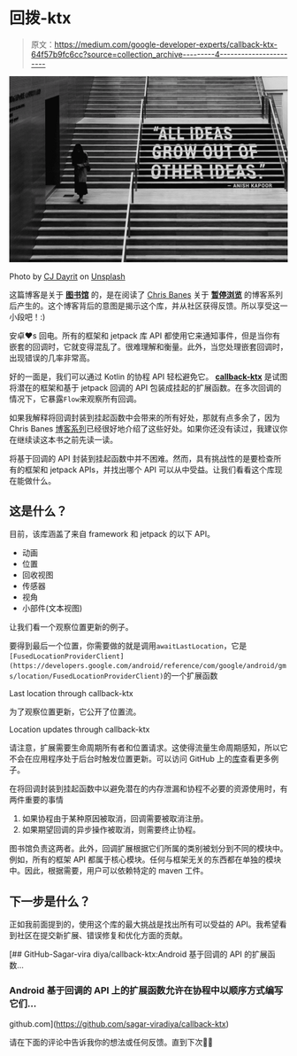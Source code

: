# 回拨-ktx

> 原文：<https://medium.com/google-developer-experts/callback-ktx-64f57b9fc6cc?source=collection_archive---------4----------------------->

![](img/57a9a087d2cff92fcb663fb7a5e774af.png)

Photo by [CJ Dayrit](https://unsplash.com/@cjred?utm_source=unsplash&utm_medium=referral&utm_content=creditCopyText) on [Unsplash](https://unsplash.com/s/photos/ideas?utm_source=unsplash&utm_medium=referral&utm_content=creditCopyText)

这篇博客是关于 [**图书馆**](https://github.com/sagar-viradiya/callback-ktx) 的，是在阅读了 [Chris Banes](https://medium.com/u/9303277cb6db?source=post_page-----64f57b9fc6cc--------------------------------) 关于 [**暂停浏览**](https://chris.banes.dev/suspending-views/) 的博客系列后产生的。这个博客背后的意图是揭示这个库，并从社区获得反馈。所以享受这一小段吧！:)

安卓❤️s 回电。所有的框架和 jetpack 库 API 都使用它来通知事件，但是当你有嵌套的回调时，它就变得混乱了。很难理解和衡量。此外，当您处理嵌套回调时，出现错误的几率非常高。

好的一面是，我们可以通过 Kotlin 的协程 API 轻松避免它。 [**callback-ktx**](https://github.com/sagar-viradiya/callback-ktx) 是试图将潜在的框架和基于 jetpack 回调的 API 包装成挂起的扩展函数。在多次回调的情况下，它暴露`Flow`来观察所有回调。

如果我解释将回调封装到挂起函数中会带来的所有好处，那就有点多余了，因为 Chris Banes [博客系列](https://chris.banes.dev/suspending-views/)已经很好地介绍了这些好处。如果你还没有读过，我建议你在继续读这本书之前先读一读。

将基于回调的 API 封装到挂起函数中并不困难。然而，具有挑战性的是要检查所有的框架和 jetpack APIs，并找出哪个 API 可以从中受益。让我们看看这个库现在能做什么。

## 这是什么？

目前，该库涵盖了来自 framework 和 jetpack 的以下 API。

*   动画
*   位置
*   回收视图
*   传感器
*   视角
*   小部件(文本视图)

让我们看一个观察位置更新的例子。

要得到最后一个位置，你需要做的就是调用`awaitLastLocation`，它是`[FusedLocationProviderClient](https://developers.google.com/android/reference/com/google/android/gms/location/FusedLocationProviderClient)`的一个扩展函数

Last location through callback-ktx

为了观察位置更新，它公开了位置流。

Location updates through callback-ktx

请注意，扩展需要生命周期所有者和位置请求。这使得流量生命周期感知，所以它不会在应用程序处于后台时触发位置更新。可以访问 GitHub 上的[库](https://github.com/sagar-viradiya/callback-ktx)查看更多例子。

在将回调封装到挂起函数中以避免潜在的内存泄漏和协程不必要的资源使用时，有两件重要的事情

1.  如果协程由于某种原因被取消，回调需要被取消注册。
2.  如果期望回调的异步操作被取消，则需要终止协程。

图书馆负责这两者。此外，回调扩展根据它们所属的类别被划分到不同的模块中。例如，所有的框架 API 都属于核心模块。任何与框架无关的东西都在单独的模块中。因此，根据需要，用户可以依赖特定的 maven 工件。

## 下一步是什么？

正如我前面提到的，使用这个库的最大挑战是找出所有可以受益的 API。我希望看到社区在提交新扩展、错误修复和优化方面的贡献。

[](https://github.com/sagar-viradiya/callback-ktx) [## GitHub-Sagar-vira diya/callback-ktx:Android 基于回调的 API 的扩展函数…

### Android 基于回调的 API 上的扩展函数允许在协程中以顺序方式编写它们…

github.com](https://github.com/sagar-viradiya/callback-ktx) 

请在下面的评论中告诉我你的想法或任何反馈。直到下次👋🏻